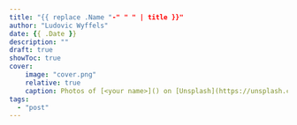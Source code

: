 ```yaml
---
title: "{{ replace .Name "-" " " | title }}"
author: "Ludovic Wyffels"
date: {{ .Date }}
description: ""
draft: true
showToc: true
cover:
    image: "cover.png"
    relative: true
    caption: Photos of [<your name>]() on [Unsplash](https://unsplash.com)
tags:
  - "post"
---
```

